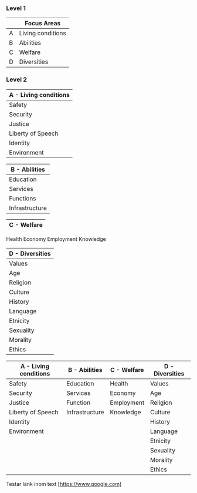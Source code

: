 
### Level 1

| |Focus Areas  |
------------  |------------  |
A|Living conditions|
B|Abilities|
C|Welfare|
D|Diversities|

### Level 2
A - Living conditions |
------------  |
Safety|
Security|
Justice|
Liberty of Speech|
Identity|
Environment|

B - Abilities  |
------------  |
Education|
Services|
Functions|
Infrastructure|

C - Welfare  |
------------  |
Health
Economy
Employment
Knowledge

D - Diversities  |
------------  |
Values|
Age|
Religion|
Culture|
History|
Language|
Etnicity|
Sexuality|
Morality|
Ethics|



A - Living conditions | B - Abilities  |  C - Welfare  |  D - Diversities  |
------------  |  ------------  |  ------------  |  ------------  |
Safety | Education | Health | Values| Education | Health |
Security | Services | Economy | Age|
Justice | Function | Employment |Religion|
Liberty of Speech | Infrastructure | Knowledge |Culture|
Identity |   |   |History|
Environment |   |   |Language|
 |  |   |   |Etnicity|
 |  |   |   |Sexuality|
 |  |   |   |Morality|
 |  |   |   |Ethics|


Testar länk inom text [https://www.google.com]
